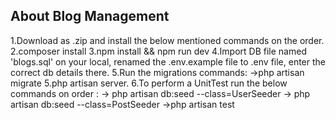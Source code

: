 
## About Blog Management

1.Download as .zip and install the below mentioned commands on the order.
2.composer install
3.npm install && npm run dev
4.Import DB file named 'blogs.sql' on your local, renamed the .env.example file to .env file, enter the correct db details there. 
5.Run the migrations commands:
   ->php artisan migrate
5.php artisan server.
6.To perform a UnitTest run the below commands on order : 
   -> php artisan db:seed --class=UserSeeder
   -> php artisan db:seed --class=PostSeeder
   ->php artisan test


